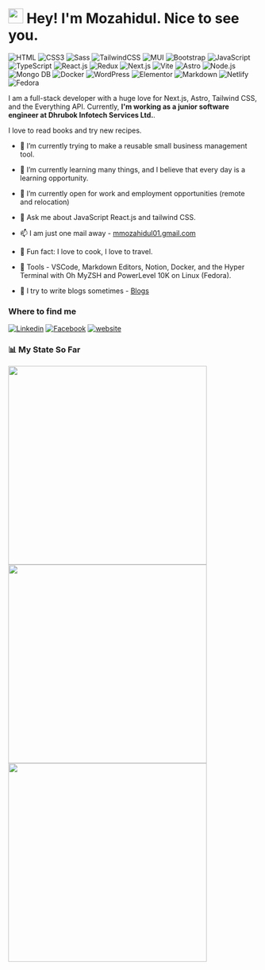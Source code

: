 <h1><img src="https://emojis.slackmojis.com/emojis/images/1531849430/4246/blob-sunglasses.gif?1531849430" width="30"/> Hey! I'm Mozahidul.  Nice to see you.</h1>

![HTML](https://img.shields.io/badge/HTML5-E34F26?style=flat-square&logo=html5&logoColor=white)
![CSS3](https://img.shields.io/badge/CSS3-1572B6?style=flat-square&logo=css3&logoColor=white)
![Sass](https://img.shields.io/badge/Sass-CC6699?style=flat-square&logo=sass&logoColor=white)
![TailwindCSS](https://img.shields.io/badge/Tailwind_CSS-38B2AC?style=flat-square&logo=tailwind-css&logoColor=white)
![MUI](https://img.shields.io/badge/MUI-007FFF?style=flat-square&logo=mui&logoColor=white)
![Bootstrap](https://img.shields.io/badge/Bootstrap-563D7C?style=flat-square&logo=bootstrap&logoColor=white)
![JavaScript](https://img.shields.io/badge/JavaScript-F7DF1E?style=flat-square&logo=javascript&logoColor=black)
![TypeScript](https://img.shields.io/badge/TypeScript-007ACC?style=flat-square&logo=typescript&logoColor=white)
![React.js](https://img.shields.io/badge/React.js-0081CB?style=flat-square&logo=react&logoColor=61DAFB)
![Redux](https://img.shields.io/badge/Redux-764ABC?style=flat-square&logo=redux&logoColor=white)
![Next.js](https://img.shields.io/badge/Next.js-000000?style=flat-square&logo=nextdotjs&logoColor=white)
![Vite](https://img.shields.io/badge/Vite-593D88?style=flat-square&logo=vite&logoColor=white)
![Astro](https://img.shields.io/badge/Astro-BC52EE?style=flat-square&logo=astro&logoColor=white)
![Node.js](https://img.shields.io/badge/Node.js-43853D?style=flat-square&logo=node.js&logoColor=white)
![Mongo DB](https://img.shields.io/badge/MongoDB-47A248?style=flat-square&logo=mongodb&logoColor=white)
![Docker](https://img.shields.io/badge/Docker-0CC1F3?style=flat-square&logo=docker&logoColor=white)
![WordPress](https://img.shields.io/badge/Wordpress-21759B?style=flat-square&logo=wordpress&logoColor=white)
![Elementor](https://img.shields.io/badge/Elementor-9146FF?style=flat-square&logo=elementor&logoColor=white)
![Markdown](https://img.shields.io/badge/Markdown-000000?style=flat-square&logo=markdown&logoColor=white)
![Netlify](https://img.shields.io/badge/Netlify-00C7B7?style=flat-square&logo=netlify&logoColor=white)
![Fedora](https://img.shields.io/badge/Fedora-51A2DA?style=flat-square&logo=fedora&logoColor=white)

I am a full-stack developer with a huge love for Next.js, Astro, Tailwind CSS, and the Everything API. Currently, **I'm working as a junior software engineer at Dhrubok Infotech Services Ltd.**.

I love to read books and try new recipes.

- 🔭 I’m currently trying to make a reusable small business management tool.
- 🌱 I’m currently learning many things, and I believe that every day is a learning opportunity.
- 👯 I’m currently open for work and employment opportunities (remote and relocation)
- 💬 Ask me about JavaScript React.js and tailwind CSS.
- 📫 I am just one mail away - [mmozahidul01.gmail.com](mailto:mmozahidul01.gmail.com)

- :partying_face: Fun fact: I love to cook, I love to travel.
- :wrench: Tools - VSCode, Markdown Editors, Notion, Docker, and the Hyper Terminal with Oh MyZSH and PowerLevel 10K on Linux (Fedora).
- :busts_in_silhouette: I try to write blogs sometimes - [Blogs](https://mozahidul.me/blogs/)
  
### Where to find me

[![Linkedin](https://img.shields.io/badge/LinkedIn-0077B5?style=flat-square&logo=linkedin&logoColor=white)](https://www.linkedin.com/in/mozahidul01/) 
[![Facebook](https://img.shields.io/badge/Facebook-1877F2?style=flat-square&logo=facebook&logoColor=white)](https://facebook.com/mozahidul01)
[![website](https://img.shields.io/badge/MY%20Website-1DA1F2?style=flat-square)](https://mozahidul.me)

### 📊 **My State So Far**

<div width="100%">
  <div width="410px"><img width="400px" align="left" src="https://github-readme-stats.vercel.app/api/wakatime?username=mozahidul01&layout=default&rlast_30_days&theme=vision-friendly-dark&custom_title=Spend%20My%20Time%20On" /></div>
  <div width="100%" >
    <img width="400px" align="center" src="https://github-readme-stats.vercel.app/api?username=mozahidul01&show_icons=true&theme=vision-friendly-dark" />
    <img width="400px" align="center"  src="https://github-readme-stats.vercel.app/api/top-langs?username=mozahidul01&show_icons=true&locale=en&layout=compact&theme=vision-friendly-dark" /> 
  </div>
</div>
